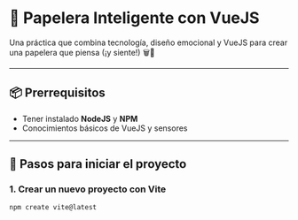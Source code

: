 # 🧠 Papelera Inteligente con VueJS

Una práctica que combina tecnología, diseño emocional y VueJS para crear una papelera que piensa (¡y siente!) 🗑️💖

---

## 📦 Prerrequisitos

- Tener instalado **NodeJS** y **NPM**
- Conocimientos básicos de VueJS y sensores

---

## 🚀 Pasos para iniciar el proyecto

### 1. Crear un nuevo proyecto con Vite

```bash
npm create vite@latest


